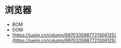 # 浏览器

* BOM
* DOM
* [https://juejin.cn/column/6970335987721306125](https://juejin.cn/column/6970335987721306125)
